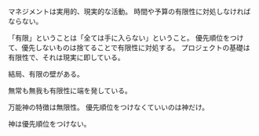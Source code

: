 マネジメントは実用的、現実的な活動。
時間や予算の有限性に対処しなければならない。

「有限」ということは「全ては手に入らない」ということ。
優先順位をつけて、優先しないものは捨てることで有限性に対処する。
プロジェクトの基礎は有限性で、それは現実に即している。

結局、有限の壁がある。

無常も無我も有限性に端を発している。

万能神の特徴は無限性。
優先順位をつけなくていいのは神だけ。

神は優先順位をつけない。
